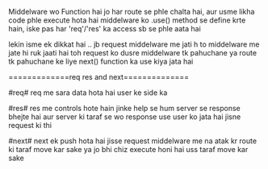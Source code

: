 Middelware wo Function hai jo har route se phle chalta hai, aur usme likha code phle execute hota hai
middelware ko .use() method se define krte hain, iske pas har 'req'/'res' ka access sb se phle aata hai

lekin isme ek dikkat hai .. jb request middelware me jati h to middelware me jate hi ruk jaati hai toh request ko dusre middelware tk pahuchane ya route tk pahuchane ke liye next() function ka use kiya jata hai


=============req res and next==============

#req#
req me sara data hota hai user ke side ka 


#res#
res me controls hote hain jinke help se hum server se response bhejte hai aur server ki taraf se wo response use user ko jata hai jisne request ki thi

#next#
next ek push hota hai jisse request middelware me na atak kr route ki taraf move kar sake ya jo bhi chiz execute honi hai uss taraf move kar sake